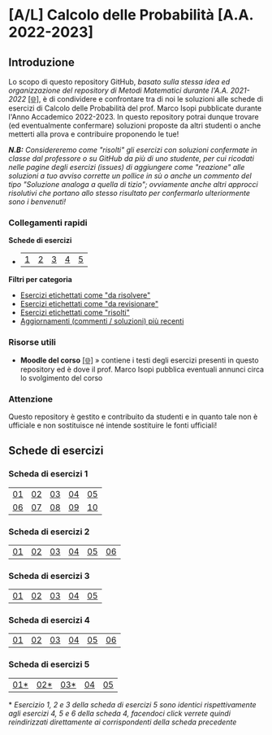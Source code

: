 # [A/L] Calcolo delle Probabilità [A.A. 2022-2023]

## Introduzione

Lo scopo di questo repository GitHub, _basato sulla stessa idea ed organizzazione del repository di Metodi Matematici durante l'A.A. 2021-2022_ [[🌐]](https://github.com/sapienzastudentsnetwork/mmi2122), è di condividere e confrontare tra di noi le soluzioni alle schede di esercizi di Calcolo delle Probabilità del prof. Marco Isopi pubblicate durante l'Anno Accademico 2022-2023. In questo repository potrai dunque trovare (ed eventualmente confermare) soluzioni proposte da altri studenti o anche metterti alla prova e contribuire proponendo le tue!

_**N.B:** Considereremo come "risolti" gli esercizi con soluzioni confermate in classe dal professore o su GitHub da più di uno studente, per cui ricodati nelle pagine degli esercizi (issues) di aggiungere come "reazione" alle soluzioni a tuo avviso corrette un pollice in sù o anche un commento del tipo "Soluzione analoga a quella di tizio"; ovviamente anche altri approcci risolutivi che portano allo stesso risultato per confermarlo ulteriormente sono i benvenuti!_

### Collegamenti rapidi

**Schede di esercizi**
- |    |    |    |    |    |
  |----|----|----|----|----|
  | [1](#scheda-di-esercizi-1) | [2](#scheda-di-esercizi-2) | [3](#scheda-di-esercizi-3) | [4](#scheda-di-esercizi-4) | [5](#scheda-di-esercizi-5) |

**Filtri per categoria**
- [Esercizi etichettati come "da risolvere"](../../issues?q=label%3A"da+risolvere")
- [Esercizi etichettati come "da revisionare"](../../issues?q=label%3A"da+revisionare")
- [Esercizi etichettati come "risolti"](../../issues?q=label%3Arisolto)
- [Aggiornamenti (commenti / soluzioni) più recenti](../../issues?q=sort%3Aupdated-desc+)

### Risorse utili

- **Moodle del corso** [[🌐]](https://elearning.uniroma1.it/enrol/index.php?id=15457) » contiene i testi degli esercizi presenti in questo repository ed è dove il prof. Marco Isopi pubblica eventuali annunci circa lo svolgimento del corso

### Attenzione

Questo repository è gestito e contribuito da studenti e in quanto tale non è ufficiale e non sostituisce né intende sostituire le fonti ufficiali!

## Schede di esercizi

### Scheda di esercizi 1

|    |    |    |    |    |
|----|----|----|----|----|
| [01](../../issues/01)  | [02](../../issues/02)  | [03](../../issues/03)  | [04](../../issues/04)  | [05](../../issues/05) |
| [06](../../issues/06)  | [07](../../issues/07)  | [08](../../issues/08)  | [09](../../issues/09)  | [10](../../issues/10) |

### Scheda di esercizi 2

|    |    |    |    |    |     |
|----|----|----|----|----|-----|
| [01](../../issues/11)  | [02](../../issues/12)  | [03](../../issues/13)  | [04](../../issues/14)  | [05](../../issues/15)  | [06](../../issues/16)  |

### Scheda di esercizi 3

|    |    |    |    |    |
|----|----|----|----|----|
| [01](../../issues/18)  | [02](../../issues/19)  | [03](../../issues/20)  | [04](../../issues/21)  | [05](../../issues/22)  |

### Scheda di esercizi 4

|    |    |    |    |    |     |
|----|----|----|----|----|-----|
| [01](../../issues/23)  | [02](../../issues/24)  | [03](../../issues/25)  | [04](../../issues/26)  | [05](../../issues/27)  | [06](../../issues/28)  |

### Scheda di esercizi 5

|    |    |    |    |    |
|----|----|----|----|----|
| [01*](../../issues/26)  | [02*](../../issues/27)  | [03*](../../issues/28)  | [04](../../issues/32)  | [05](../../issues/33)  |

\* _Esercizio 1, 2 e 3 della scheda di esercizi 5 sono identici rispettivamente agli esercizi 4, 5 e 6 della scheda 4, facendoci click verrete quindi reindirizzati direttamente ai corrispondenti della scheda precedente_
